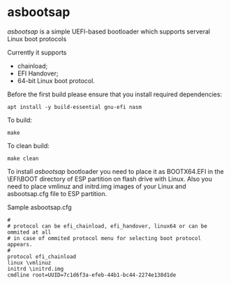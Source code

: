 # asbootsap

_asbootsap_ is a simple UEFI-based bootloader which supports serveral Linux boot protocols

Currently it supports

- chainload;
- EFI Handover;
- 64-bit Linux boot protocol.

Before the first build please ensure that you install required dependencies:

```
apt install -y build-essential gnu-efi nasm
```

To build:

```
make
```

To clean build:

```
make clean
```

To install _asbootsap_ bootloader you need to place it as BOOTX64.EFI in the \EFI\BOOT directory of ESP partition on flash drive with Linux. Also you need to place vmlinuz and initrd.img images of your Linux and asbootsap.cfg file to ESP partition.

Sample asbootsap.cfg

```
#
# protocol can be efi_chainload, efi_handover, linux64 or can be ommited at all
# in case of ommited protocol menu for selecting boot protocol appears.
#
protocol efi_chainload
linux \vmlinuz
initrd \initrd.img
cmdline root=UUID=7c1d6f3a-efeb-44b1-bc44-2274e138d1de
```
